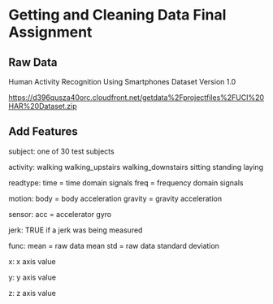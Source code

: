 # Getting and Cleaning Data Final Assignment

## Raw Data

Human Activity Recognition Using Smartphones Dataset
Version 1.0

https://d396qusza40orc.cloudfront.net/getdata%2Fprojectfiles%2FUCI%20HAR%20Dataset.zip


## Add Features
subject: 
	one of 30 test subjects
	
activity:
	walking
	walking_upstairs
	walking_downstairs
	sitting
	standing
	laying

readtype:
	time = time domain signals
	freq = frequency domain signals

motion:
	body = body acceleration
	gravity = gravity acceleration
	
sensor:
	acc = accelerator
	gyro
	
jerk:
	TRUE if a jerk was being measured
	
func:
	mean = raw data mean
	std = raw data standard deviation

x:
	x axis value

y:
	y axis value

z:
	z axis value
